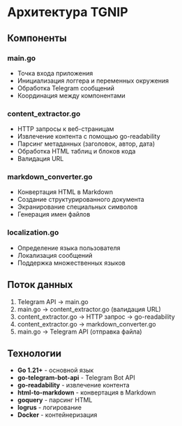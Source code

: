 # Архитектура TGNIP

## Компоненты

### main.go
- Точка входа приложения
- Инициализация логгера и переменных окружения
- Обработка Telegram сообщений
- Координация между компонентами

### content_extractor.go
- HTTP запросы к веб-страницам
- Извлечение контента с помощью go-readability
- Парсинг метаданных (заголовок, автор, дата)
- Обработка HTML таблиц и блоков кода
- Валидация URL

### markdown_converter.go
- Конвертация HTML в Markdown
- Создание структурированного документа
- Экранирование специальных символов
- Генерация имен файлов

### localization.go
- Определение языка пользователя
- Локализация сообщений
- Поддержка множественных языков

## Поток данных

1. Telegram API → main.go
2. main.go → content_extractor.go (валидация URL)
3. content_extractor.go → HTTP запрос → go-readability
4. content_extractor.go → markdown_converter.go
5. main.go → Telegram API (отправка файла)

## Технологии

- **Go 1.21+** - основной язык
- **go-telegram-bot-api** - Telegram Bot API
- **go-readability** - извлечение контента
- **html-to-markdown** - конвертация в Markdown
- **goquery** - парсинг HTML
- **logrus** - логирование
- **Docker** - контейнеризация
